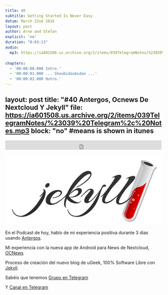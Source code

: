 ```yaml
---
title: 40
subtitle: Getting Started Is Never Easy
datum: March 22nd 2016
layout: post
author: Arne and Stefan
explicit: 'no'
duration: "0:03:13"
audio: 
  mp3: https://ia601508.us.archive.org/2/items/039TelegramNotes/%23039%20Telegram%2c%20Notes.mp3
  
chapters:
  - '00:00:00.000 Intro.'
  - '00:00:01.000 ... Shoubidoubidoo ...'
  - '00:00:02.000 Outro.'
---
```



layout: post
title: "#40 Antergos, Ocnews De Nextcloud Y Jekyll"
file: https://ia601508.us.archive.org/2/items/039TelegramNotes/%23039%20Telegram%2c%20Notes.mp3
block: "no" #means is shown in itunes
---
<iframe src="https://archive.org/embed/40AntergosOCNewsDeNextcloudYJekyll" width="500" height="30" frameborder="0" webkitallowfullscreen="true" mozallowfullscreen="true" allowfullscreen></iframe>  

![jekyll](img/pod/jekyll.png)

En el Podcast de hoy, hablo de mi experiencia positiva durante 3 dias usando [Antergos](https://antergos.com/).  

Mi experiencia con la nueva app de Android para News de Nextcloud, [OCNews](https://t.me/uGeek/99)

Proceso de creación del nuevo blog de uGeek, 100% Software Libre con [Jekyll](https://jekyllrb.com/).

Sabéis que tenemos [Grupo en Telegram](https://t.me/joinchat/AAAAAEGgxsbMjSliSWKXow)

Y [Canal en Telegram](https://t.me/uGeek)

